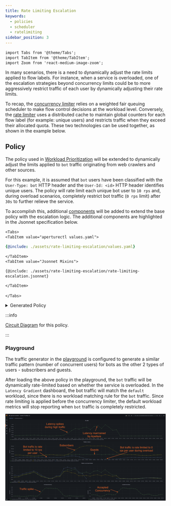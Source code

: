 ```yaml
---
title: Rate Limiting Escalation
keywords:
  - policies
  - scheduler
  - ratelimiting
sidebar_position: 3
---
```


```mdx-code-block
import Tabs from '@theme/Tabs';
import TabItem from '@theme/TabItem';
import Zoom from 'react-medium-image-zoom';
```

In many scenarios, there is a need to dynamically adjust the rate limits applied
to flow labels. For instance, when a service is overloaded, one of the
escalation strategies beyond concurrency limits could be to more aggressively
restrict traffic of each user by dynamically adjusting their rate limits.

To recap, the
[concurrency limiter](/concepts/flow-control/components/concurrency-limiter.md)
relies on a weighted fair queuing scheduler to make flow control decisions at
the workload level. Conversely, the
[rate limiter](/concepts/flow-control/components/rate-limiter.md) uses a
distributed cache to maintain global counters for each flow label (for example:
unique users) and restricts traffic when they exceed their allocated quota.
These two technologies can be used together, as shown in the example below.

## Policy

The policy used in
[Workload Prioritization](../concurrency-limiting/workload-prioritization.md)
will be extended to dynamically adjust the limits applied to `bot` traffic
originating from web crawlers and other sources.

For this example, it is assumed that `bot` users have been classified with the
`User-Type: bot` HTTP header and the `User-Id: <id>` HTTP header identifies
unique users. The policy will rate limit each unique bot user to `10 rps` and,
during overload scenarios, completely restrict bot traffic (`0 rps` limit) after
`30s` to further relieve the service.

To accomplish this, additional
[components](/concepts/policy/circuit.md#components) will be added to extend the
base policy with the escalation logic. The additional components are highlighted
in the Jsonnet specification below.

```mdx-code-block
<Tabs>
<TabItem value="aperturectl values.yaml">
```

```yaml
{@include: ./assets/rate-limiting-escalation/values.yaml}
```

```mdx-code-block
</TabItem>
<TabItem value="Jsonnet Mixins">
```

```jsonnet
{@include: ./assets/rate-limiting-escalation/rate-limiting-escalation.jsonnet}
```

```mdx-code-block
</TabItem>

</Tabs>
```

<details><summary>Generated Policy</summary>
<p>

```yaml
{@include: ./assets/rate-limiting-escalation/rate-limiting-escalation.yaml}
```

</p>
</details>

:::info

[Circuit Diagram](./assets/rate-limiting-escalation/rate-limiting-escalation.mmd.svg)
for this policy.

:::

### Playground

The traffic generator in the [playground](/get-started/playground/playground.md)
is configured to generate a similar traffic pattern (number of concurrent users)
for bots as the other 2 types of users - subscribers and guests.

After loading the above policy in the playground, the `bot` traffic will be
dynamically rate-limited based on whether the service is overloaded. In the
`Latency Gradient` dashboard, the bot traffic will match the `default` workload,
since there is no workload matching rule for the `bot` traffic. Since rate
limiting is applied before the concurrency limiter, the default workload metrics
will stop reporting when `bot` traffic is completely restricted.

<Zoom>

![Rate-Limiting Escalation](./assets/rate-limiting-escalation/rate-limiting-escalation-playground.png)

</Zoom>
